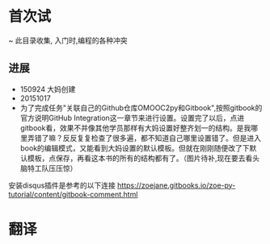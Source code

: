 # 首次试
~ 此目录收集, 入门时,编程的各种冲突

## 进展

- 150924 大妈创建
- 20151017
- 为了完成任务"关联自己的Github仓库OMOOC2py和Gitbook",按照gitbook的官方说明GitHub Integration这一章节来进行设置。设置完了以后，点进gitbook看，效果不并像其他学员那样有大妈设置好整齐划一的结构。是我哪里弄错了嘛？反反复复检查了很多遍，都不知道自己哪里设置错了。但是进入book的编辑模式，又能看到大妈设置的默认模板。但就在刚刚随便改了下默认模板，点保存，再看这本书的所有的结构都有了。（图片待补,现在要去看头脑特工队压压惊）

安装disqus插件是参考的以下连接
https://zoejane.gitbooks.io/zoe-py-tutorial/content/gitbook-comment.html


# 翻译